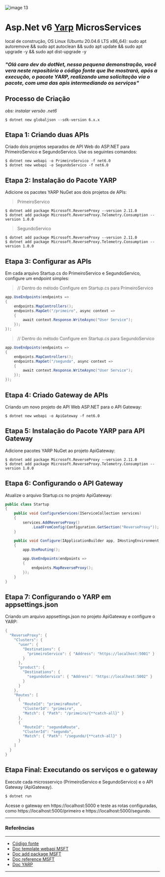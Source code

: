 ![image 13](https://github.com/daniloopinheiro/AspNetv6YarpMicrosServices/assets/64677271/2dd41cb2-eb91-4ed6-b73b-83e87531add7)

# Asp.Net v6 [Yarp](https://www.nuget.org/packages/Yarp.ReverseProxy) MicrosServices
local de construção, OS Linux (Ubuntu 20.04.6 LTS x86_64): sudo apt autoremove && sudo apt autoclean  && sudo apt update && sudo apt upgrade -y && sudo apt dist-upgrade -y

### *"Olá caro dev do dotNet, nessa pequena demonstração, você vera neste repositório o código fonte que lhe mostrará, após a execução, o pacote YARP, realizando uma solicitação via o pacote, com uma das apis intermediando os serviços"*

## Processo de Criação
*obs: instalar versão .net6*

```shell
$ dotnet new globaljson --sdk-version 6.x.x
```

## Etapa 1: Criando duas APIs

Criado dois projetos separados de API Web do ASP.NET para PrimeiroServico e SegundoServico. Use os seguintes comandos:

```shell
$ dotnet new webapi -o PrimeiroServico -f net6.0
$ dotnet new webapi -o SegundoServico -f net6.0
```

## Etapa 2: Instalação do Pacote YARP

Adicione os pacotes YARP NuGet aos dois projetos de APIs:

> PrimeiroServico
```shell
$ dotnet add package Microsoft.ReverseProxy --version 2.11.0
$ dotnet add package Microsoft.ReverseProxy.Telemetry.Consumption --version 1.0.0
```

> SegundoServico
```shell
$ dotnet add package Microsoft.ReverseProxy --version 2.11.0
$ dotnet add package Microsoft.ReverseProxy.Telemetry.Consumption --version 1.0.0
```

## Etapa 3: Configurar as APIs

Em cada arquivo Startup.cs do PrimeiroServico e SegundoServico, configure um endpoint simples:

> // Dentro do método Configure em Startup.cs para PrimeiroServico
```csharp
app.UseEndpoints(endpoints =>
{
    endpoints.MapControllers();
    endpoints.MapGet("/primeiro", async context =>
    {
        await context.Response.WriteAsync("User Service");
    });
});
```

> // Dentro do método Configure em Startup.cs para SegundoServico
```csharp
app.UseEndpoints(endpoints =>
{
    endpoints.MapControllers();
    endpoints.MapGet("/segundo", async context =>
    {
        await context.Response.WriteAsync("User Service");
    });
});
```

## Etapa 4: Criado Gateway de APIs

Criando um novo projeto de API Web ASP.NET para o API Gateway:

```shell
$ dotnet new webapi -o ApiGateway -f net6.0
```
## Etapa 5: Instalação do Pacote YARP para API Gateway

Adicione pacotes YARP NuGet ao projeto ApiGateway: 

```shell
$ dotnet add package Microsoft.ReverseProxy --version 2.11.0
$ dotnet add package Microsoft.ReverseProxy.Telemetry.Consumption --version 1.0.0
```

## Etapa 6: Configurando o API Gateway

Atualize o arquivo Startup.cs no projeto ApiGateway:

```csharp
public class Startup
{
    public void ConfigureServices(IServiceCollection services)
    {
        services.AddReverseProxy()
            .LoadFromConfig(Configuration.GetSection("ReverseProxy"));
    }

    public void Configure(IApplicationBuilder app, IHostingEnvironment env)
    {
        app.UseRouting();

        app.UseEndpoints(endpoints =>
        {
            endpoints.MapReverseProxy();
        });
    }
}

```

## Etapa 7: Configurando o YARP em appsettings.json

Criando um arquivo appsettings.json no projeto ApiGateway e configure o YARP:

```csharp
{
  "ReverseProxy": {
    "Clusters": {
      "user": {
        "Destinations": {
          "primeiroServico": { "Address": "https://localhost:5001" }
        }
      },
      "product": {
        "Destinations": {
          "segundoServico": { "Address": "https://localhost:5002" }
        }
      }
    },
    "Routes": [
      {
        "RouteId": "primeiraRoute",
        "ClusterId": "primeiro",
        "Match": { "Path": "/primeiro/{**catch-all}" }
      },
      {
        "RouteId": "segundaRoute",
        "ClusterId": "segundo",
        "Match": { "Path": "/segundo/{**catch-all}" }
      }
    ]
  }
}
```

## Etapa Final: Executando os serviços e o gateway

Execute cada microsserviço (PrimeiroServico e SegundoServico) e o API Gateway (ApiGateway). 

```csharp
$ dotnet run
```

Acesse o gateway em https://localhost:5000 e teste as rotas configuradas, como https://localhost:5000/primeiro e https://localhost:5000/segundo.

---
### Referências
---
- [Código fonte](https://github.com/daniloopinheiro/AspNetv6YarpMicrosServices)
- [Doc template webapi MSFT](https://learn.microsoft.com/en-us/dotnet/core/tutorials/cli-templates-create-project-template)
- [Doc add package MSFT](https://learn.microsoft.com/pt-br/dotnet/core/tools/dotnet-add-package)
- [Doc reference MSFT](https://learn.microsoft.com/en-us/dotnet/core/tools/dotnet-add-reference)
- [Doc YARP](https://microsoft.github.io/reverse-proxy/index.html)
---
